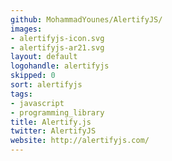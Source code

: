 ```yaml
---
github: MohammadYounes/AlertifyJS/
images:
- alertifyjs-icon.svg
- alertifyjs-ar21.svg
layout: default
logohandle: alertifyjs
skipped: 0
sort: alertifyjs
tags:
- javascript
- programming_library
title: Alertify.js
twitter: AlertifyJS
website: http://alertifyjs.com/
---
```

